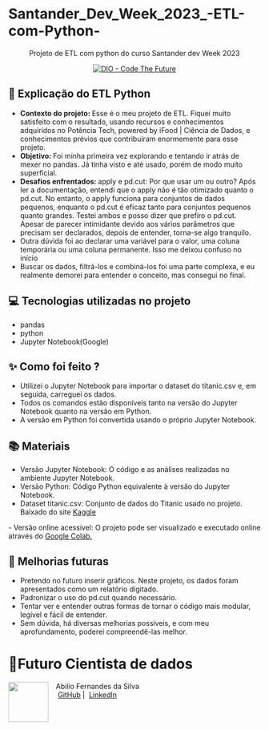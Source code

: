 # Santander_Dev_Week_2023_-ETL-com-Python-
<p align="center">Projeto de ETL com python do curso Santander dev Week 2023</p>
<p align="center">
<a href="https://dio.me/">
    <img 
        src="https://img.shields.io/badge/DIO-Code_The_Future-28DA77?logo=youtube" 
        alt="DIO - Code The Future">
</a>

</p>

## 🤖 Explicação do ETL Python
- <strong>Contexto do projeto: </strong>Esse é o meu projeto de ETL. Fiquei muito satisfeito com o resultado, usando recursos e conhecimentos adquiridos no Potência Tech, powered by iFood | Ciência de Dados, e conhecimentos prévios que contribuíram enormemente para esse projeto.
- <strong>Objetivo: </strong> Foi minha primeira vez explorando e tentando ir atrás de mexer no pandas. Já tinha visto e até usado, porém de modo muito superficial.
- <strong>Desafios enfrentados: </strong> apply e pd.cut: Por que usar um ou outro? Após ler a documentação, entendi que o apply não é tão otimizado quanto o pd.cut. No entanto, o apply funciona para conjuntos de dados pequenos, enquanto o pd.cut é eficaz tanto para conjuntos pequenos quanto grandes. Testei ambos e posso dizer que prefiro o pd.cut. Apesar de parecer intimidante devido aos vários parâmetros que precisam ser declarados, depois de entender, torna-se algo tranquilo.
- Outra dúvida foi ao declarar uma variável para o valor, uma coluna temporária ou uma coluna permanente. Isso me deixou confuso no início
- Buscar os dados, filtrá-los e combiná-los foi uma parte complexa, e eu realmente demorei para entender o conceito, mas consegui no final.



## 💻 Tecnologias utilizadas no projeto
- pandas
- python
- Jupyter Notebook(Google)

## ✨ Como foi feito ?
- Utilizei o Jupyter Notebook para importar o dataset do titanic.csv e, em seguida, carreguei os dados.
- Todos os comandos estão disponíveis tanto na versão do Jupyter Notebook quanto na versão em Python.
- A versão em Python foi convertida usando o próprio Jupyter Notebook.

## 📚 Materiais
- Versão Jupyter Notebook: O código e as análises realizadas no ambiente Jupyter Notebook.
- Versão Python: Código Python equivalente à versão do Jupyter Notebook.
- Dataset titanic.csv: Conjunto de dados do Titanic usado no projeto. Baixado do site <a href="https://www.kaggle.com/datasets/brendan45774/test-file" target="_blank">
    Kaggle
</a>
- Versão online acessível: O projeto pode ser visualizado e executado online através do <a href="https://colab.research.google.com/drive/1ve6QlloTCRdyV2VOtcJSE6aV9KIPwN9Z?usp=sharing" target="_blank">
    Google Colab.
</a>

## 🥅 Melhorias futuras
- Pretendo no futuro inserir gráficos. Neste projeto, os dados foram apresentados como um relatório digitado.
- Padronizar o uso do pd.cut quando necessário.
- Tentar ver e entender outras formas de tornar o código mais modular, legível e fácil de entender.
- Sem dúvida, há diversas melhorias possíveis, e com meu aprofundamento, poderei compreendê-las melhor.

# 🚀Futuro Cientista de dados 
<p>
    <img 
      align=left 
      margin=10 
      width=80 
      src="https://avatars.githubusercontent.com/u/69885511?v=4"
    />
    <p>&nbsp&nbsp&nbspAbilio Fernandes da Silva<br>
    &nbsp&nbsp&nbsp
    <a href="https://github.com/cientistaabilio">
    GitHub</a>&nbsp;|&nbsp;
    <a href="https://www.linkedin.com/in/abiliofernandes
Abilio">LinkedIn</a>
</p>
